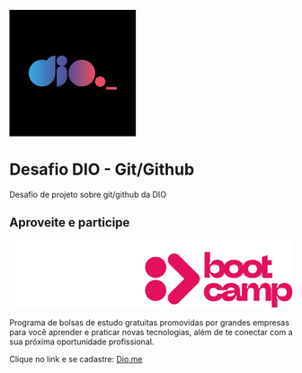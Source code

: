 ![Logo DIO](/assets/images/logo.jpg)
# Desafio DIO - Git/Github
Desafio de projeto sobre git/github da DIO

## Aproveite e participe
![Logo DIO bootcamp](/assets/images/logo-dio-bootcamp.svg)

Programa de bolsas de estudo gratuitas promovidas por grandes empresas para você aprender e praticar novas tecnologias, além de te conectar com a sua próxima oportunidade profissional.

Clique no link e se cadastre: 	[Dio.me](https://www.dio.me/)
